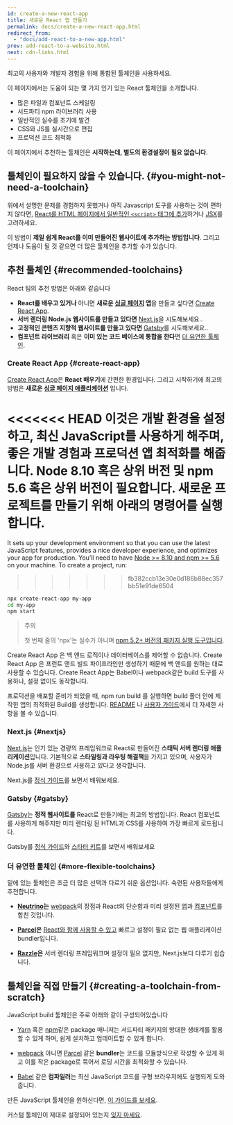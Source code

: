 ```yaml
---
id: create-a-new-react-app
title: 새로운 React 앱 만들기
permalink: docs/create-a-new-react-app.html
redirect_from:
  - "docs/add-react-to-a-new-app.html"
prev: add-react-to-a-website.html
next: cdn-links.html
---
```


최고의 사용자와 개발자 경험을 위해 통합된 툴체인을 사용하세요.

이 페이지에서는 도움이 되는 몇 가지 인기 있는 React 툴체인을 소개합니다.

* 많은 파일과 컴포넌트 스케일링
* 서드파티 npm 라이브러리 사용
* 일반적인 실수를 조기에 발견
* CSS와 JS를 실시간으로 편집
* 프로덕션 코드 최적화

이 페이지에서 추천하는 툴체인은 **시작하는데, 별도의 환경설정이 필요 없습니다.**

## 툴체인이 필요하지 않을 수 있습니다. {#you-might-not-need-a-toolchain}

위에서 설명한 문제를 경험하지 못했거나 아직 Javascript 도구를 사용하는 것이 편하지 않다면, [React를 HTML 페이지에서 일반적인 `<script>` 태그에 추가](/docs/add-react-to-a-website.html)하거나 [JSX](/docs/add-react-to-a-website.html#optional-try-react-with-jsx)를 고려하세요.

이 방법이 **제일 쉽게 React를 이미 만들어진 웹사이트에 추가하는 방법입니다**. 그리고 언제나 도움이 될 것 같으면 더 많은 툴체인을 추가할 수가 있습니다.

## 추천 툴체인 {#recommended-toolchains}

React 팀의 추천 방법은 아래와 같습니다

- **React를 배우고 있거나** 아니면 **새로운 [싱글 페이지](/docs/glossary.html#single-page-application) 앱**을 만들고 싶다면 [Create React App](#create-react-app).
- **서버 렌더링 Node.js 웹사이트를 만들고 있다면** [Next.js](#nextjs)을 시도해보세요.. 
- **고정적인 콘텐츠 지향적 웹사이트를 만들고 있다면** [Gatsby](#gatsby)를 시도해보세요..
- **컴포넌트 라이브러리** 혹은 **이미 있는 코드 베이스에 통합을 한다**면 [더 유연한 툴체인](#more-flexible-toolchains).

### Create React App {#create-react-app}

[Create React App](https://github.com/facebookincubator/create-react-app)은 **React 배우기**에 간편한 환경입니다. 그리고 시작하기에 최고의 방법은 **새로운 [싱글 페이지 애플리케이션](/docs/glossary.html#single-page-application)** 입니다.

<<<<<<< HEAD
이것은 개발 환경을 설정하고, 최신 JavaScript를 사용하게 해주며, 좋은 개발 경험과 프로덕션 앱 최적화를 해줍니다. Node 8.10 혹은 상위 버전 및 npm 5.6 혹은 상위 버전이 필요합니다. 새로운 프로젝트를 만들기 위해 아래의 명령어를 실행합니다.
=======
It sets up your development environment so that you can use the latest JavaScript features, provides a nice developer experience, and optimizes your app for production. You’ll need to have [Node >= 8.10 and npm >= 5.6](https://nodejs.org/en/) on your machine. To create a project, run:
>>>>>>> fb382ccb13e30e0d186b88ec357bb51e91de6504

```bash
npx create-react-app my-app
cd my-app
npm start
```

>주의
>
>첫 번째 줄의 'npx'는 실수가 아니며 [npm 5.2+ 버전의 패키지 실행 도구입니다](https://medium.com/@maybekatz/introducing-npx-an-npm-package-runner-55f7d4bd282b).

Create React App 은 백 앤드 로직이나 데이터베이스를 제어할 수 없습니다. Create React App 은 프런트 앤드 빌드 파이프라인만 생성하기 때문에 백 앤드를 원하는 대로 사용할 수 있습니다. Create React App는 Babel이나 webpack같은 build 도구를 사용하나, 설정 없이도 동작합니다.

프로덕션을 배포할 준비가 되었을 때, npm run build 를 실행하면 build 폴더 안에 제작한 앱의 최적화된 Build를 생성합니다. [README](https://github.com/facebookincubator/create-react-app#create-react-app-) 나 [사용자 가이드](https://facebook.github.io/create-react-app/)에서 더 자세한 사항을 볼 수 있습니다.

### Next.js {#nextjs}

[Next.js](https://nextjs.org/)는 인기 있는 경량의 프레임워크로 React로 만들어진 **스태틱 서버 렌더링 애플리케이션**입니다. 기본적으로 **스타일링과 라우팅 해결책**을 가지고 있으며, 사용자가 Node.js를 서버 환경으로 사용하고 있다고 생각합니다.

Next.js를 [정식 가이드](https://nextjs.org/learn/)를 보면서 배워보세요.

### Gatsby {#gatsby}

[Gatsby](https://www.gatsbyjs.org/)는 **정적 웹사이트를** React로 만들기에는 최고의 방법입니다. React 컴포넌트를 사용하게 해주지만 미리 렌더링 된 HTML과 CSS를 사용하여 가장 빠르게 로드됩니다.

Gatsby를 [정식 가이드](https://www.gatsbyjs.org/docs/)와 [스타터 키트](https://www.gatsbyjs.org/docs/gatsby-starters/)를 보면서 배워보세요

### 더 유연한 툴체인 {#more-flexible-toolchains}

밑에 있는 툴체인은 조금 더 많은 선택과 다르기 쉬운 옵션입니다. 숙련된 사용자들에게 추천합니다.

- **[Neutrino](https://neutrinojs.org/)는**  [webpack](https://webpack.js.org/)의 장점과 React의 단순함과 미리 설정된 [앱](https://neutrinojs.org/packages/react/)과 [컴포넌트](https://neutrinojs.org/packages/react-components/)를 합친 것입니다.

- **[Parcel](https://parceljs.org/)은** [React와 함께 사용할 수 있고](https://parceljs.org/recipes.html#react) 빠르고 설정이 필요 없는 웹 애플리케이션 bundler입니다.

- **[Razzle](https://github.com/jaredpalmer/razzle)은** 서버 렌더링 프레임워크며 설정이 필요 없지만, Next.js보다 다루기 쉽습니다.

## 툴체인을 직접 만들기 {#creating-a-toolchain-from-scratch}

JavaScript build 툴체인은 주로 아래와 같이 구성되어있습니다

* [Yarn](https://yarnpkg.com/) 혹은 [npm](https://www.npmjs.com/)같은 package 매니저는 서드파티 패키지의 방대한 생태계를 활용할 수 있게 하며, 쉽게 설치하고 업데이트할 수 있게 합니다.

* [webpack](https://webpack.js.org/) 아니면 [Parcel](https://parceljs.org/) 같은 **bundler**는 코드를 모듈방식으로 작성할 수 있게 하고 이를 작은 package로 묶어서 로딩 시간을 최적화할 수 있습니다.

* [Babel](https://babeljs.io/) 같은 **컴파일러**는 최신 JavaScript 코드를 구형 브라우저에도 실행되게 도와줍니다.

 만든 JavaScript 툴체인을 원하신다면, [이 가이드를 보세요](https://blog.usejournal.com/creating-a-react-app-from-scratch-f3c693b84658).

커스텀 툴체인이 제대로 설정되어 있는지 [잊지 마세요](/docs/optimizing-performance.html#use-the-production-build).
